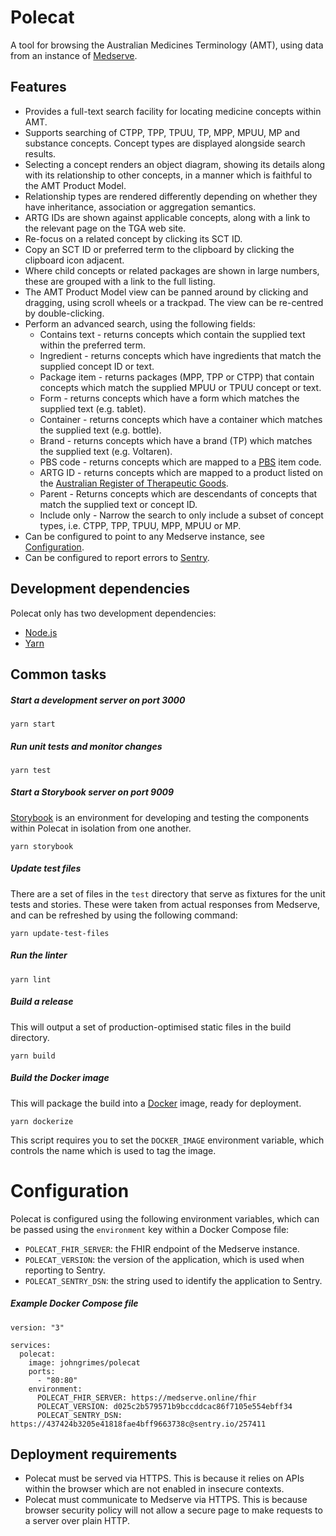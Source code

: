 # Polecat

A tool for browsing the Australian Medicines Terminology (AMT), using data from
an instance of [Medserve](http://medserve.online).

## Features

* Provides a full-text search facility for locating medicine concepts within
  AMT.
* Supports searching of CTPP, TPP, TPUU, TP, MPP, MPUU, MP and substance
  concepts.
  Concept types are displayed alongside search results.
* Selecting a concept renders an object diagram, showing its details along with
  its relationship to other concepts, in a manner which is faithful to the AMT
  Product Model.
* Relationship types are rendered differently depending on whether they have
  inheritance, association or aggregation semantics.
* ARTG IDs are shown against applicable concepts, along with a link to the
  relevant page on the TGA web site.
* Re-focus on a related concept by clicking its SCT ID.
* Copy an SCT ID or preferred term to the clipboard by clicking the clipboard
  icon adjacent.
* Where child concepts or related packages are shown in large numbers, these
  are grouped with a link to the full listing.
* The AMT Product Model view can be panned around by clicking and dragging,
  using scroll wheels or a trackpad. The view can be re-centred by
  double-clicking.
* Perform an advanced search, using the following fields:
  * Contains text - returns concepts which contain the supplied text within the preferred term.
  * Ingredient - returns concepts which have ingredients that match the supplied concept ID or text.
  * Package item - returns packages (MPP, TPP or CTPP) that contain concepts which match the supplied MPUU or TPUU concept or text.
  * Form - returns concepts which have a form which matches the supplied text (e.g. tablet).
  * Container - returns concepts which have a container which matches the supplied text (e.g. bottle).
  * Brand - returns concepts which have a brand (TP) which matches the supplied text (e.g. Voltaren).
  * PBS code - returns concepts which are mapped to a [PBS](https://pbs.gov.au/) item code.
  * ARTG ID - returns concepts which are mapped to a product listed on the [Australian Register of Therapeutic Goods](https://www.tga.gov.au/australian-register-therapeutic-goods).
  * Parent - Returns concepts which are descendants of concepts that match the supplied text or concept ID.
  * Include only - Narrow the search to only include a subset of concept types, i.e. CTPP, TPP, TPUU, MPP, MPUU or MP.
* Can be configured to point to any Medserve instance, see
  [Configuration](#configuration).
* Can be configured to report errors to [Sentry](https://sentry.io).

## Development dependencies

Polecat only has two development dependencies:

* [Node.js](https://nodejs.org/)
* [Yarn](https://yarnpkg.com/)

## Common tasks

##### Start a development server on port 3000

```
yarn start
```

##### Run unit tests and monitor changes

```
yarn test
```

##### Start a Storybook server on port 9009

[Storybook](https://storybook.js.org/) is an environment for developing and
testing the components within Polecat in isolation from one another.

```
yarn storybook
```

##### Update test files

There are a set of files in the `test` directory that serve as fixtures for the
unit tests and stories. These were taken from actual responses from Medserve,
and can be refreshed by using the following command:

```
yarn update-test-files
```

##### Run the linter

```
yarn lint
```

##### Build a release

This will output a set of production-optimised static files in the build directory.

```
yarn build
```

##### Build the Docker image

This will package the build into a [Docker](https://www.docker.com/) image, ready for deployment.

```
yarn dockerize
```

This script requires you to set the `DOCKER_IMAGE` environment variable, which controls the name which is used to tag the image.

# Configuration

Polecat is configured using the following environment variables, which can be
passed using the `environment` key within a Docker Compose file:

* `POLECAT_FHIR_SERVER`: the FHIR endpoint of the Medserve instance.
* `POLECAT_VERSION`: the version of the application, which is used when
  reporting to Sentry.
* `POLECAT_SENTRY_DSN`: the string used to identify the application to Sentry.

##### Example Docker Compose file

```
version: "3"

services:
  polecat:
    image: johngrimes/polecat
    ports:
      - "80:80"
    environment:
      POLECAT_FHIR_SERVER: https://medserve.online/fhir
      POLECAT_VERSION: d025c2b579571b9bccddcac86f7105e554ebff34
      POLECAT_SENTRY_DSN: https://437424b3205e41818fae4bff9663738c@sentry.io/257411
```

## Deployment requirements

* Polecat must be served via HTTPS. This is because it relies on APIs within the
  browser which are not enabled in insecure contexts.
* Polecat must communicate to Medserve via HTTPS. This is because browser
  security policy will not allow a secure page to make requests to a server
  over plain HTTP.
